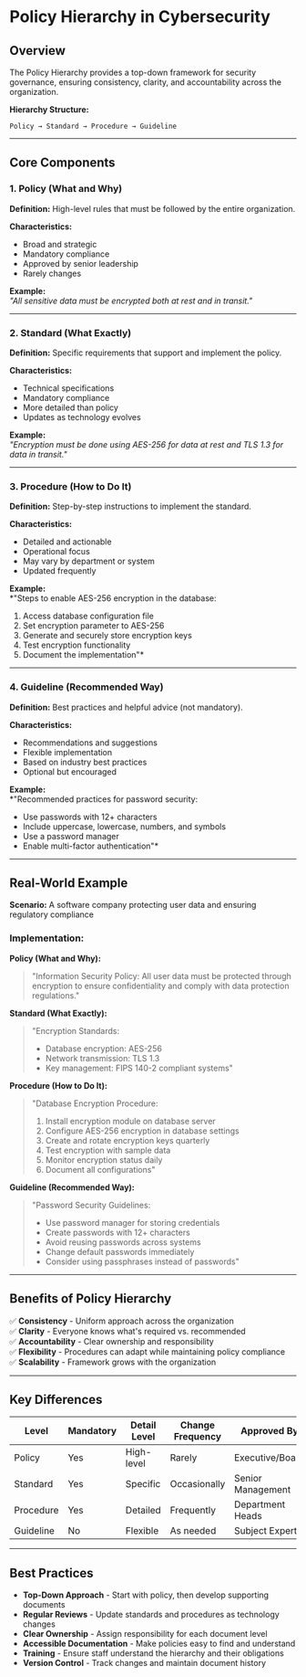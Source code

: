 # Policy Hierarchy in Cybersecurity

## Overview

The Policy Hierarchy provides a top-down framework for security governance, ensuring consistency, clarity, and accountability across the organization.

**Hierarchy Structure:**
```
Policy → Standard → Procedure → Guideline
```

---

## Core Components

### 1. Policy (What and Why)

**Definition:** High-level rules that must be followed by the entire organization.

**Characteristics:**
- Broad and strategic
- Mandatory compliance
- Approved by senior leadership
- Rarely changes

**Example:**  
*"All sensitive data must be encrypted both at rest and in transit."*

---

### 2. Standard (What Exactly)

**Definition:** Specific requirements that support and implement the policy.

**Characteristics:**
- Technical specifications
- Mandatory compliance
- More detailed than policy
- Updates as technology evolves

**Example:**  
*"Encryption must be done using AES-256 for data at rest and TLS 1.3 for data in transit."*

---

### 3. Procedure (How to Do It)

**Definition:** Step-by-step instructions to implement the standard.

**Characteristics:**
- Detailed and actionable
- Operational focus
- May vary by department or system
- Updated frequently

**Example:**  
*"Steps to enable AES-256 encryption in the database:
1. Access database configuration file
2. Set encryption parameter to AES-256
3. Generate and securely store encryption keys
4. Test encryption functionality
5. Document the implementation"*

---

### 4. Guideline (Recommended Way)

**Definition:** Best practices and helpful advice (not mandatory).

**Characteristics:**
- Recommendations and suggestions
- Flexible implementation
- Based on industry best practices
- Optional but encouraged

**Example:**  
*"Recommended practices for password security:
- Use passwords with 12+ characters
- Include uppercase, lowercase, numbers, and symbols
- Use a password manager
- Enable multi-factor authentication"*

---

## Real-World Example

**Scenario:** A software company protecting user data and ensuring regulatory compliance

### Implementation:

**Policy (What and Why):**
> "Information Security Policy: All user data must be protected through encryption to ensure confidentiality and comply with data protection regulations."

**Standard (What Exactly):**
> "Encryption Standards:
> - Database encryption: AES-256
> - Network transmission: TLS 1.3
> - Key management: FIPS 140-2 compliant systems"

**Procedure (How to Do It):**
> "Database Encryption Procedure:
> 1. Install encryption module on database server
> 2. Configure AES-256 encryption in database settings
> 3. Create and rotate encryption keys quarterly
> 4. Test encryption with sample data
> 5. Monitor encryption status daily
> 6. Document all configurations"

**Guideline (Recommended Way):**
> "Password Security Guidelines:
> - Use password manager for storing credentials
> - Create passwords with 12+ characters
> - Avoid reusing passwords across systems
> - Change default passwords immediately
> - Consider using passphrases instead of passwords"

---

## Benefits of Policy Hierarchy

✅ **Consistency** - Uniform approach across the organization  
✅ **Clarity** - Everyone knows what's required vs. recommended  
✅ **Accountability** - Clear ownership and responsibility  
✅ **Flexibility** - Procedures can adapt while maintaining policy compliance  
✅ **Scalability** - Framework grows with the organization  

---

## Key Differences

| Level | Mandatory | Detail Level | Change Frequency | Approved By |
|-------|-----------|--------------|------------------|-------------|
| Policy | Yes | High-level | Rarely | Executive/Board |
| Standard | Yes | Specific | Occasionally | Senior Management |
| Procedure | Yes | Detailed | Frequently | Department Heads |
| Guideline | No | Flexible | As needed | Subject Experts |

---

## Best Practices

- **Top-Down Approach** - Start with policy, then develop supporting documents
- **Regular Reviews** - Update standards and procedures as technology changes
- **Clear Ownership** - Assign responsibility for each document level
- **Accessible Documentation** - Make policies easy to find and understand
- **Training** - Ensure staff understand the hierarchy and their obligations
- **Version Control** - Track changes and maintain document history
